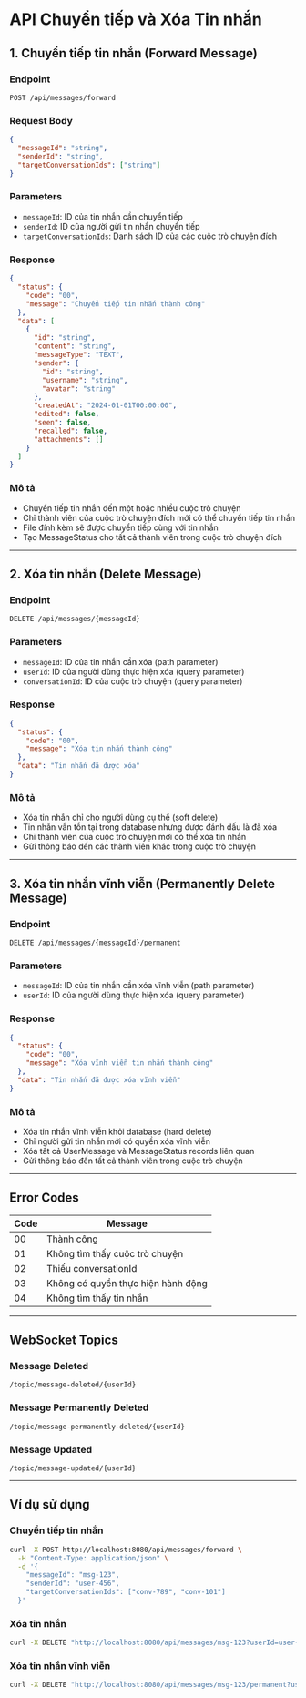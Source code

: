 # API Chuyển tiếp và Xóa Tin nhắn

## 1. Chuyển tiếp tin nhắn (Forward Message)

### Endpoint
```
POST /api/messages/forward
```

### Request Body
```json
{
  "messageId": "string",
  "senderId": "string", 
  "targetConversationIds": ["string"]
}
```

### Parameters
- `messageId`: ID của tin nhắn cần chuyển tiếp
- `senderId`: ID của người gửi tin nhắn chuyển tiếp
- `targetConversationIds`: Danh sách ID của các cuộc trò chuyện đích

### Response
```json
{
  "status": {
    "code": "00",
    "message": "Chuyển tiếp tin nhắn thành công"
  },
  "data": [
    {
      "id": "string",
      "content": "string",
      "messageType": "TEXT",
      "sender": {
        "id": "string",
        "username": "string",
        "avatar": "string"
      },
      "createdAt": "2024-01-01T00:00:00",
      "edited": false,
      "seen": false,
      "recalled": false,
      "attachments": []
    }
  ]
}
```

### Mô tả
- Chuyển tiếp tin nhắn đến một hoặc nhiều cuộc trò chuyện
- Chỉ thành viên của cuộc trò chuyện đích mới có thể chuyển tiếp tin nhắn
- File đính kèm sẽ được chuyển tiếp cùng với tin nhắn
- Tạo MessageStatus cho tất cả thành viên trong cuộc trò chuyện đích

---

## 2. Xóa tin nhắn (Delete Message)

### Endpoint
```
DELETE /api/messages/{messageId}
```

### Parameters
- `messageId`: ID của tin nhắn cần xóa (path parameter)
- `userId`: ID của người dùng thực hiện xóa (query parameter)
- `conversationId`: ID của cuộc trò chuyện (query parameter)

### Response
```json
{
  "status": {
    "code": "00",
    "message": "Xóa tin nhắn thành công"
  },
  "data": "Tin nhắn đã được xóa"
}
```

### Mô tả
- Xóa tin nhắn chỉ cho người dùng cụ thể (soft delete)
- Tin nhắn vẫn tồn tại trong database nhưng được đánh dấu là đã xóa
- Chỉ thành viên của cuộc trò chuyện mới có thể xóa tin nhắn
- Gửi thông báo đến các thành viên khác trong cuộc trò chuyện

---

## 3. Xóa tin nhắn vĩnh viễn (Permanently Delete Message)

### Endpoint
```
DELETE /api/messages/{messageId}/permanent
```

### Parameters
- `messageId`: ID của tin nhắn cần xóa vĩnh viễn (path parameter)
- `userId`: ID của người dùng thực hiện xóa (query parameter)

### Response
```json
{
  "status": {
    "code": "00",
    "message": "Xóa vĩnh viễn tin nhắn thành công"
  },
  "data": "Tin nhắn đã được xóa vĩnh viễn"
}
```

### Mô tả
- Xóa tin nhắn vĩnh viễn khỏi database (hard delete)
- Chỉ người gửi tin nhắn mới có quyền xóa vĩnh viễn
- Xóa tất cả UserMessage và MessageStatus records liên quan
- Gửi thông báo đến tất cả thành viên trong cuộc trò chuyện

---

## Error Codes

| Code | Message |
|------|---------|
| 00 | Thành công |
| 01 | Không tìm thấy cuộc trò chuyện |
| 02 | Thiếu conversationId |
| 03 | Không có quyền thực hiện hành động |
| 04 | Không tìm thấy tin nhắn |

---

## WebSocket Topics

### Message Deleted
```
/topic/message-deleted/{userId}
```

### Message Permanently Deleted
```
/topic/message-permanently-deleted/{userId}
```

### Message Updated
```
/topic/message-updated/{userId}
```

---

## Ví dụ sử dụng

### Chuyển tiếp tin nhắn
```bash
curl -X POST http://localhost:8080/api/messages/forward \
  -H "Content-Type: application/json" \
  -d '{
    "messageId": "msg-123",
    "senderId": "user-456",
    "targetConversationIds": ["conv-789", "conv-101"]
  }'
```

### Xóa tin nhắn
```bash
curl -X DELETE "http://localhost:8080/api/messages/msg-123?userId=user-456&conversationId=conv-789"
```

### Xóa tin nhắn vĩnh viễn
```bash
curl -X DELETE "http://localhost:8080/api/messages/msg-123/permanent?userId=user-456"
```
